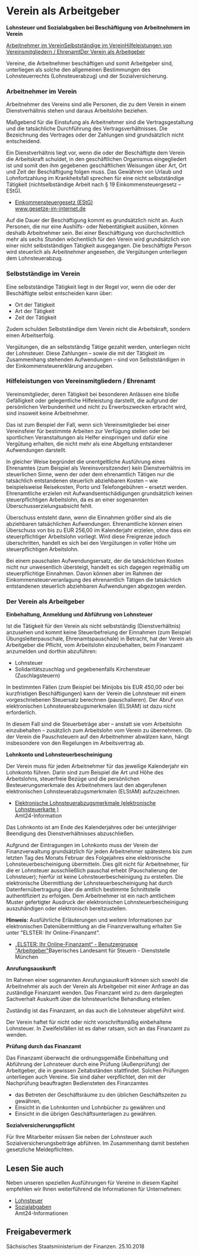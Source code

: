 # Verein als Arbeitgeber

**Lohnsteuer und Sozialabgaben bei Beschäftigung von Arbeitnehmern im Verein**

[Arbeitnehmer im Verein](#1)[Selbstständige im Verein](#2)[Hilfeleistungen von Vereinsmitgliedern / Ehrenamt](#3)[Der Verein als Arbeitgeber](#4)

Vereine, die Arbeitnehmer beschäftigen und somit Arbeitgeber sind, unterliegen als solche den allgemeinen Bestimmungen des Lohnsteuerrechts (Lohnsteuerabzug) und der Sozialversicherung.

### Arbeitnehmer im Verein

Arbeitnehmer des Vereins sind alle Personen, die zu dem Verein in einem Dienstverhältnis stehen und daraus Arbeitslohn beziehen.

Maßgebend für die Einstufung als Arbeitnehmer sind die Vertragsgestaltung und die tatsächliche Durchführung des Vertragsverhältnisses. Die Bezeichnung des Vertrages oder der Zahlungen sind grundsätzlich nicht entscheidend.

Ein Dienstverhältnis liegt vor, wenn die oder der Beschäftigte dem Verein die Arbeitskraft schuldet, in den geschäftlichen Organismus eingegliedert ist und somit den ihm gegebenen geschäftlichen Weisungen über Art, Ort und Zeit der Beschäftigung folgen muss. Das Gewähren von Urlaub und Lohnfortzahlung im Krankheitsfall sprechen für eine nicht selbstständige Tätigkeit (nichtselbständige Arbeit nach § 19 Einkommensteuergesetz – EStG).

* [Einkommensteuergesetz (EStG)](http://bundesrecht.juris.de/bundesrecht/estg/index.html "Einkommensteuergesetz (EStG) ")  
   www.gesetze-im-internet.de

Auf die Dauer der Beschäftigung kommt es grundsätzlich nicht an. Auch Personen, die nur eine Aushilfs- oder Nebentätigkeit ausüben, können deshalb Arbeitnehmer sein. Bei einer Beschäftigung von durchschnittlich mehr als sechs Stunden wöchentlich für den Verein wird grundsätzlich von einer nicht selbstständigen Tätigkeit ausgegangen. Die beschäftigte Person wird steuerlich als Arbeitnehmer angesehen, die Vergütungen unterliegen dem Lohnsteuerabzug.

### Selbstständige im Verein

Eine selbstständige Tätigkeit liegt in der Regel vor, wenn die oder der Beschäftigte selbst entscheiden kann über:

* Ort der Tätigkeit
* Art der Tätigkeit
* Zeit der Tätigkeit

Zudem schulden Selbstständige dem Verein nicht die Arbeitskraft, sondern einen Arbeitserfolg.

Vergütungen, die an selbstständig Tätige gezahlt werden, unterliegen nicht der Lohnsteuer. Diese Zahlungen – sowie die mit der Tätigkeit im Zusammenhang stehenden Aufwendungen – sind von Selbstständigen in der Einkommensteuererklärung anzugeben.

### Hilfeleistungen von Vereinsmitgliedern / Ehrenamt

Vereinsmitglieder, deren Tätigkeit bei besonderen Anlässen eine bloße Gefälligkeit oder gelegentliche Hilfeleistung darstellt, die aufgrund der persönlichen Verbundenheit und nicht zu Erwerbszwecken erbracht wird, sind insoweit keine Arbeitnehmer.

Das ist zum Beispiel der Fall, wenn sich Vereinsmitglieder bei einer Vereinsfeier für bestimmte Arbeiten zur Verfügung stellen oder bei sportlichen Veranstaltungen als Helfer einspringen und dafür eine Vergütung erhalten, die nicht mehr als eine Abgeltung entstandener Aufwendungen darstellt.

In gleicher Weise begründet die unentgeltliche Ausführung eines Ehrenamtes (zum Beispiel als Vereinsvorsitzender) kein Dienstverhältnis im steuerlichen Sinne, wenn der oder dem ehrenamtlich Tätigen nur die tatsächlich entstandenen steuerlich abziehbaren Kosten – wie beispielsweise Reisekosten, Porto und Telefongebühren – ersetzt werden. Ehrenamtliche erzielen mit Aufwandsentschädigungen grundsätzlich keinen steuerpflichtigen Arbeitslohn, da es an einer sogenannten Überschusserzielungsabsicht fehlt.

Überschuss entsteht dann, wenn die Einnahmen größer sind als die abziehbaren tatsächlichen Aufwendungen. Ehrenamtliche können einen Überschuss von bis zu EUR 256,00 im Kalenderjahr erzielen, ohne dass ein steuerpflichtiger Arbeitslohn vorliegt. Wird diese Freigrenze jedoch überschritten, handelt es sich bei den Vergütungen in voller Höhe um steuerpflichtigen Arbeitslohn.

Bei einem pauschalen Aufwendungsersatz, der die tatsächlichen Kosten nicht nur unwesentlich übersteigt, handelt es sich dagegen regelmäßig um steuerpflichtige Einnahmen. Davon können aber im Rahmen der Einkommensteuerveranlagung des ehrenamtlich Tätigen die tatsächlich entstandenen steuerlich abziehbaren Aufwendungen abgezogen werden.

### Der Verein als Arbeitgeber

**Einbehaltung, Anmeldung und Abführung von Lohnsteuer**

Ist die Tätigkeit für den Verein als nicht selbstständig (Dienstverhältnis) anzusehen und kommt keine Steuerbefreiung der Einnahmen (zum Beispiel Übungsleiterpauschale, Ehrenamtspauschale) in Betracht, hat der Verein als Arbeitgeber die Pflicht, vom Arbeitslohn einzubehalten, beim Finanzamt anzumelden und dorthin abzuführen:

* Lohnsteuer
* Solidaritätszuschlag und gegebenenfalls Kirchensteuer (Zuschlagsteuern)

In bestimmten Fällen (zum Beispiel bei Minijobs bis EUR 450,00 oder bei kurzfristigen Beschäftigungen) kann der Verein die Lohnsteuer mit einem vorgeschriebenen Steuersatz berechnen (pauschalieren). Der Abruf von elektronischen Lohnsteuerabzugsmerkmalen (ELStAM) ist dazu nicht erforderlich.

In diesem Fall sind die Steuerbeträge aber – anstatt sie vom Arbeitslohn einzubehalten – zusätzlich zum Arbeitslohn vom Verein zu übernehmen. Ob der Verein die Pauschsteuern auf den Arbeitnehmer abwälzen kann, hängt insbesondere von den Regelungen im Arbeitsvertrag ab.

**Lohnkonto und Lohnsteuerbescheinigung**

Der Verein muss für jeden Arbeitnehmer für das jeweilige Kalenderjahr ein Lohnkonto führen. Darin sind zum Beispiel die Art und Höhe des Arbeitslohns, steuerfreie Bezüge und die persönlichen Besteuerungsmerkmale des Arbeitnehmers laut den abgerufenen elektronischen Lohnsteuerabzugsmerkmalen (ELStAM) aufzuzeichnen.

* [Elektronische Lohnsteuerabzugsmerkmale (elektronische Lohnsteuerkarte )](https://amt24dev.sachsen.de/zufi/lebenslagen/5000462)  
   Amt24-Information

Das Lohnkonto ist am Ende des Kalenderjahres oder bei unterjähriger Beendigung des Dienstverhältnisses abzuschließen.

Aufgrund der Eintragungen im Lohnkonto muss der Verein der Finanzverwaltung grundsätzlich für jeden Arbeitnehmer spätestens bis zum letzten Tag des Monats Februar des Folgejahres eine elektronische Lohnsteuerbescheinigung übermitteln. Dies gilt nicht für Arbeitnehmer, für die er Lohnsteuer ausschließlich pauschal erhebt (Pauschalierung der Lohnsteuer); hierfür ist keine Lohnsteuerbescheinigung zu erstellen. Die elektronische Übermittlung der Lohnsteuerbescheinigung hat durch Datenfernübertragung über die amtlich bestimmte Schnittstelle authentifiziert zu erfolgen. Dem Arbeitnehmer ist ein nach amtlichem Muster gefertigter Ausdruck der elektronischen Lohnsteuerbescheinigung auszuhändigen oder elektronisch bereitzustellen.

**Hinweis:** Ausführliche Erläuterungen und weitere Informationen zur elektronischen Datenübermittlung an die Finanzverwaltung erhalten Sie unter "ELSTER: Ihr Online-Finanzamt".

* [„ELSTER: Ihr Online-Finanzamt“ - Benutzergruppe "Arbeitgeber"](https://www.elster.de/elsterweb/infoseite/arbeitgeber "Elster für Arbeitgeber")Bayerisches Landesamt für Steuern - Dienststelle München

**Anrufungsauskunft**

Im Rahmen einer sogenannten Anrufungsauskunft können sich sowohl die Arbeitnehmer als auch der Verein als Arbeitgeber mit einer Anfrage an das zuständige Finanzamt wenden. Das Finanzamt wird zu dem dargelegten Sachverhalt Auskunft über die lohnsteuerliche Behandlung erteilen.

Zuständig ist das Finanzamt, an das auch die Lohnsteuer abgeführt wird.

Der Verein haftet für nicht oder nicht vorschriftsmäßig einbehaltene Lohnsteuer. In Zweifelsfällen ist es daher ratsam, sich an das Finanzamt zu wenden.

**Prüfung durch das Finanzamt**

Das Finanzamt überwacht die ordnungsgemäße Einbehaltung und Abführung der Lohnsteuer durch eine Prüfung (Außenprüfung) der Arbeitgeber, die in gewissen Zeitabständen stattfindet. Solchen Prüfungen unterliegen auch Vereine. Sie sind daher verpflichtet, den mit der Nachprüfung beauftragten Bediensteten des Finanzamtes

* das Betreten der Geschäftsräume zu den üblichen Geschäftszeiten zu gewähren,
* Einsicht in die Lohnkonten und Lohnbücher zu gewähren und
* Einsicht in die übrigen Geschäftsunterlagen zu gewähren.

**Sozialversicherungspflicht**

Für Ihre Mitarbeiter müssen Sie neben der Lohnsteuer auch Sozialversicherungsbeiträge abführen. Im Zusammenhang damit bestehen gesetzliche Meldepflichten.

## Lesen Sie auch

Neben unseren speziellen Ausführungen für Vereine in diesem Kapitel empfehlen wir Ihnen weiterführend die Informationen für Unternehmen:

* [Lohnsteuer](https://amt24dev.sachsen.de/zufi/lebenslagen/5000774)
* [Sozialabgaben](https://amt24dev.sachsen.de/zufi/lebenslagen/5000425)  
  Amt24-Informationen

## Freigabevermerk

Sächsisches Staatsministerium der Finanzen. 25.10.2018

